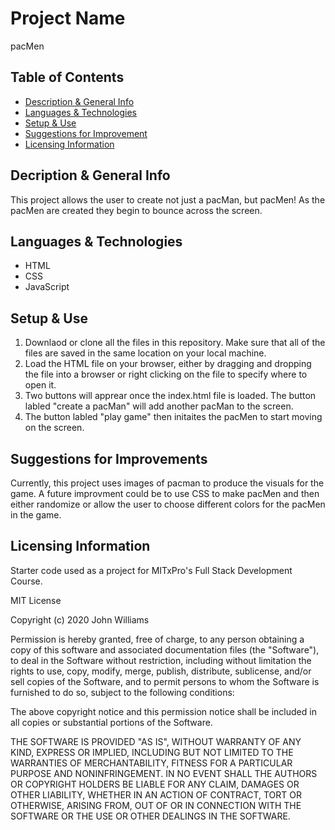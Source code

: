 # Project Name
pacMen

## Table of Contents
- [Description & General Info](https://github.com/briennekordis/pacMen/blob/main/README.md#description--general-info)
- [Languages & Technologies](https://github.com/briennekordis/pacMen/blob/main/README.md#languages--technologies)
- [Setup & Use](https://github.com/briennekordis/pacMen/blob/main/README.md#setup--use)
- [Suggestions for Improvement](https://github.com/briennekordis/pacMen/blob/main/README.md#suggestions-for-improvement)
- [Licensing Information](https://github.com/briennekordis/pacMen/blob/main/README.md#licensing-information)


## Decription & General Info
This project allows the user to create not just a pacMan, but pacMen! As the pacMen are created they begin to bounce across the screen. 

## Languages & Technologies
- HTML 
- CSS
- JavaScript

## Setup & Use
1. Downlaod or clone all the files in this repository. Make sure that all of the files are saved in the same location on your local machine. 
2. Load the HTML file on your browser, either by dragging and dropping the file into a browser or right clicking on the file to specify where to open it.
3. Two buttons will apprear once the index.html file is loaded. The button labled "create a pacMan" will add another pacMan to the screen. 
4. The button labled "play game" then initaites the pacMen to start moving on the screen. 

## Suggestions for Improvements
Currently, this project uses images of pacman to produce the visuals for the game. A future improvment could be to use CSS to make pacMen and then either randomize or allow the user to choose different colors for the pacMen in the game. 

## Licensing Information
Starter code used as a project for MITxPro's Full Stack Development Course. 

MIT License

Copyright (c) 2020 John Williams

Permission is hereby granted, free of charge, to any person obtaining a copy of this software and associated documentation files (the "Software"), to deal in the Software without restriction, including without limitation the rights to use, copy, modify, merge, publish, distribute, sublicense, and/or sell copies of the Software, and to permit persons to whom the Software is furnished to do so, subject to the following conditions:

The above copyright notice and this permission notice shall be included in all copies or substantial portions of the Software.

THE SOFTWARE IS PROVIDED "AS IS", WITHOUT WARRANTY OF ANY KIND, EXPRESS OR IMPLIED, INCLUDING BUT NOT LIMITED TO THE WARRANTIES OF MERCHANTABILITY, FITNESS FOR A PARTICULAR PURPOSE AND NONINFRINGEMENT. IN NO EVENT SHALL THE AUTHORS OR COPYRIGHT HOLDERS BE LIABLE FOR ANY CLAIM, DAMAGES OR OTHER LIABILITY, WHETHER IN AN ACTION OF CONTRACT, TORT OR OTHERWISE, ARISING FROM, OUT OF OR IN CONNECTION WITH THE SOFTWARE OR THE USE OR OTHER DEALINGS IN THE SOFTWARE.
